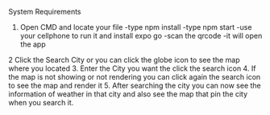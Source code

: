System Requirements

1. Open CMD and locate your file 
-type npm install
-type npm start
-use your cellphone to run it and install expo go
-scan the qrcode
-it will open the app

2 Click the Search City or you can click the globe icon to see the map where you located
3. Enter the City you want the click the search icon 
4. If the map is not showing or not rendering you can click again the search icon to see the map and render it
5. After searching the city you can now see the information of weather in that city and also see the map that pin the city when you search it.
